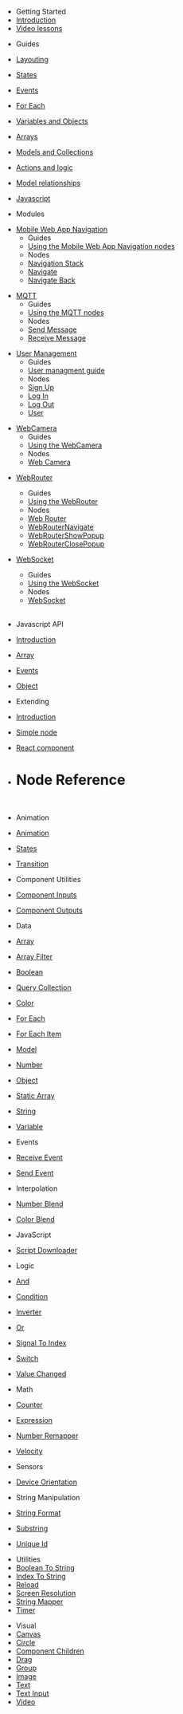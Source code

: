 - Getting Started
- [Introduction](README.md)
- [Video lessons](video-lessons.md)
  <br/>

* Guides
* [Layouting](guides/layouts.md)
* [States](guides/states.md)
* [Events](guides/events.md)
* [For Each](guides/for-each.md)
* [Variables and Objects](guides/variables-and-objects.md)
* [Arrays](guides/arrays.md)
* [Models and Collections](guides/models-and-collections.md)
* [Actions and logic](guides/actions-and-logic.md)
* [Model relationships](guides/relations.md)
* [Javascript](guides/javascript.md)
  <br/>

* Modules

<!--- Old way
- [Mobile Web App Navigation](modules/webappnavigation/README.md)
- [MQTT](modules/mqtt/README.md)
- [User Management](modules/cloud-services-user-management/README.md)
- [WebCamera](modules/webcamera/README.md)
- [WebRouter](modules/webrouter/README.md)
- [WebSocket](modules/websocket/README.md)


--->

- [Mobile Web App Navigation](modules/webappnavigation/README.md)
  - <div class="modules-subheader">Guides</div>
  - [Using the Mobile Web App Navigation nodes](modules/webappnavigation/nav-guide.md)
  - <div class="modules-subheader">Nodes</div>
  - [Navigation Stack](modules/webappnavigation/navigation-stack.md)
  - [Navigate](modules/webappnavigation/navigate.md)
  - [Navigate Back](modules/webappnavigation/navigate-back.md)
    </br>

* [MQTT](modules/mqtt/README.md)
  - <div class="modules-subheader">Guides</div>
  - [Using the MQTT nodes](modules/mqtt/mqtt-guide.md)
  - <div class="modules-subheader">Nodes</div>
  - [Send Message](modules/mqtt/send-message.md)
  - [Receive Message](modules/mqtt/receive-message.md)
    <br/>

- [User Management](modules/cloud-services-user-management/README.md)
  - <div class="modules-subheader">Guides</div>
  - [User managment guide](modules/cloud-services-user-management/user-management-guide.md)
  - <div class="modules-subheader">Nodes</div>
  - [Sign Up](modules/cloud-services-user-management/signup.md)
  - [Log In](modules/cloud-services-user-management/login.md)
  - [Log Out](modules/cloud-services-user-management/logout.md)
  - [User](modules/cloud-services-user-management/user.md)
    <br/>

* [WebCamera](modules/webcamera/README.md)
  - <div class="modules-subheader">Guides</div>
  - [Using the WebCamera](modules/webcamera/webcamera-guide.md)
  - <div class="modules-subheader">Nodes</div>
  - [Web Camera](modules/webcamera/webcamera.md)
    <br/>

- [WebRouter](modules/webrouter/README.md)

  - <div class="modules-subheader">Guides</div>
  - [Using the WebRouter](modules/webrouter/webrouter-guide.md)
  - <div class="modules-subheader">Nodes</div>
  - [Web Router](modules/webrouter/web-router.md)
  - [WebRouterNavigate](modules/webrouter/webrouternavigate.md)
  - [WebRouterShowPopup](modules/webrouter/webroutershowpopup.md)
  - [WebRouterClosePopup](modules/webrouter/webrouterclosepopup.md)
    <br/>

- [WebSocket](modules/websocket/README.md)
  - <div class="modules-subheader">Guides</div>
  - [Using the WebSocket](modules/websocket/websocket-guide.md)
  - <div class="modules-subheader">Nodes</div>
  - [WebSocket](modules/websocket/websocket.md)
    <br/>

  <br/>

- Javascript API

- [Introduction](javascript-api/README.md)
- [Array](javascript-api/noodl-array.md)
- [Events](javascript-api/sending-and-receiving-events.md)
- [Object](javascript-api/noodl-object.md)
  <br/>
- Extending

- [Introduction](extending/README.md)
- [Simple node](extending/create-lib.md)
- [React component](extending/create-react-lib.md)
  <br/>

- <h1>Node Reference</h1>

  <!-- - [Nodes](nodes/README.md)-->
  <br/>

- Animation

- [Animation](nodes/animation/animation.md)
- [States](nodes/animation/states.md)
- [Transition](nodes/animation/transition.md)
  <br/>

- Component Utilities
- [Component Inputs](nodes/componentutils/component-inputs.md)
- [Component Outputs](nodes/componentutils/component-outputs.md)
  <br/>

- Data

- [Array](/nodes/data/array.md)
- [Array Filter](/nodes/data/array-filter.md)
- [Boolean](/nodes/data/boolean.md)
- [Query Collection](/nodes/data/collection.md)
- [Color](/nodes/data/color.md)
- [For Each](/nodes/data/for-each.md)
- [For Each Item](/nodes/data/for-each-item.md)
- [Model](/nodes/data/model.md)
- [Number](/nodes/data/number.md)
- [Object](/nodes/data/object.md)
- [Static Array](/nodes/data/static-array.md)
- [String](/nodes/data/string.md)
- [Variable](/nodes/data/variable.md)
  <br/>

- Events
- [Receive Event](nodes/events/receive-event.md)
- [Send Event](nodes/events/send-event.md)
  <br/>

- Interpolation
- [Number Blend](nodes/interpolation/number-blend.md)
- [Color Blend](nodes/interpolation/color-blend.md)
  <br/>

- JavaScript
- [Script Downloader](nodes/javascript/script-downloader.md)
  <br/>

- Logic
- [And](nodes/logic/and.md)
- [Condition](nodes/logic/condition.md)
- [Inverter](nodes/logic/inverter.md)
- [Or](nodes/logic/or.md)
- [Signal To Index](nodes/logic/signal-to-index.md)
- [Switch](nodes/logic/switch.md)
- [Value Changed](nodes/logic/value-changed.md)
  <br/>

- Math
- [Counter](nodes/math/counter.md)
- [Expression](nodes/math/expression.md)
- [Number Remapper](nodes/math/number-remapper.md)
- [Velocity](nodes/math/velocity.md)
  <br/>

- Sensors
- [Device Orientation](nodes/sensors/device-orientation.md)
  <br/>

- String Manipulation
- [String Format](nodes/string-manipulation/string-format.md)
- [Substring](nodes/string-manipulation/substring.md)
- [Unique Id](nodes/string-manipulation/unique-id.md)
  <br/>

* Utilities
* [Boolean To String](nodes/utilities/boolean-to-string.md)
* [Index To String](nodes/utilities/index-to-string.md)
* [Reload](nodes/utilities/reload.md)
* [Screen Resolution](nodes/utilities/screen-resolution.md)
* [String Mapper](nodes/utilities/string-mapper.md)
* [Timer](nodes/utilities/timer.md)
  <br/>

- Visual
- [Canvas](nodes/visual/canvas.md)
- [Circle](nodes/visual/circle.md)
- [Component Children](nodes/visual/component-children.md)
- [Drag](nodes/visual/drag.md)
- [Group](nodes/visual/group.md)
- [Image](nodes/visual/image.md)
- [Text](nodes/visual/text.md)
- [Text Input](nodes/visual/text-input.md)
- [Video](nodes/visual/video.md)
  <br/>
